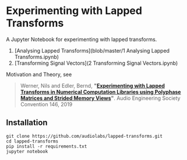 # Experimenting with Lapped Transforms

A Jupyter Notebook for experimenting with lapped transforms.

 1. [Analysing Lapped Transforms](blob/master/1 Analysing Lapped Transforms.ipynb)
 1. [Transforming Signal Vectors](2 Transforming Signal Vectors.ipynb)

Motivation and Theory, see

> Werner, Nils and Edler, Bernd, **"[Experimenting with Lapped Transforms in Numerical Computation Libraries using Polyphase Matrices and Strided Memory Views](http://www.aes.org/e-lib/browse.cfm?elib=20381)"**. Audio Engineering Society Convention 146, 2019

## Installation

```
git clone https://github.com/audiolabs/lapped-transforms.git
cd lapped-transforms
pip install -r requirements.txt
jupyter notebook
```
